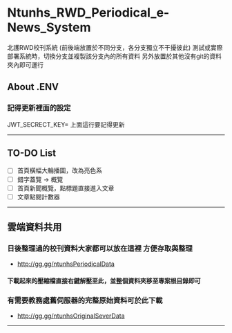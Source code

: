 # Ntunhs_RWD_Periodical_e-News_System
北護RWD校刊系統
(前後端放置於不同分支，各分支獨立不干擾彼此)
測試或實際部署系統時，切換分支並複製該分支內的所有資料
另外放置於其他沒有git的資料夾內即可運行

## About .ENV
### 記得更新裡面的設定
JWT_SECRECT_KEY=
上面這行要記得更新

---

## TO-DO List
- [ ] 首頁橫幅大輪播圖，改為亮色系
- [ ] 錯字蓋覽 -> 概覽
- [ ] 首頁新聞概覽，點標題直接進入文章
- [ ] 文章點閱計數器

---
## 雲端資料共用

### 日後整理過的校刊資料大家都可以放在這裡 方便存取與整理

+ http://gg.gg/ntunhsPeriodicalData

#### 下載起來的壓縮檔直接右鍵解壓至此，並整個資料夾移至專案根目錄即可

### 有需要教務處舊伺服器的完整原始資料可於此下載

+ http://gg.gg/ntunhsOriginalSeverData

---